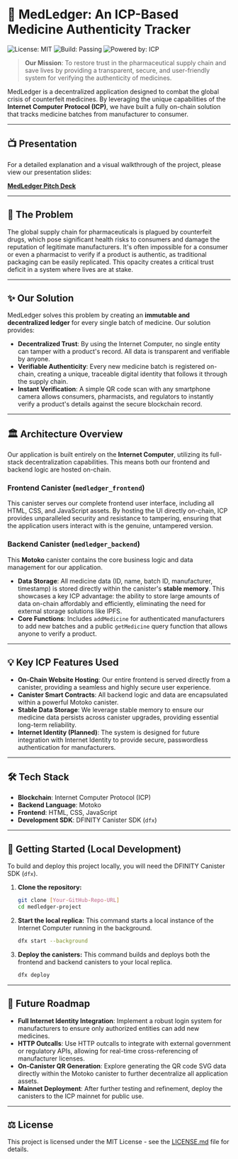 # 💊 MedLedger: An ICP-Based Medicine Authenticity Tracker

![License: MIT](https://img.shields.io/badge/License-MIT-blue.svg)
![Build: Passing](https://img.shields.io/badge/Build-Passing-brightgreen.svg)
![Powered by: ICP](https://img.shields.io/badge/Powered%20by-Internet%20Computer-blueviolet.svg)

> **Our Mission**: To restore trust in the pharmaceutical supply chain and save lives by providing a transparent, secure, and user-friendly system for verifying the authenticity of medicines.

MedLedger is a decentralized application designed to combat the global crisis of counterfeit medicines. By leveraging the unique capabilities of the **Internet Computer Protocol (ICP)**, we have built a fully on-chain solution that tracks medicine batches from manufacturer to consumer.

---

## 📺 Presentation

For a detailed explanation and a visual walkthrough of the project, please view our presentation slides:

[**MedLedger Pitch Deck**](https://docs.google.com/presentation/d/1X9amyUc08xmExICqfaDQ7CMYm-_P0ap6/edit?usp=sharing&ouid=100103825555716073583&rtpof=true&sd=true)

---

## 🚀 The Problem

The global supply chain for pharmaceuticals is plagued by counterfeit drugs, which pose significant health risks to consumers and damage the reputation of legitimate manufacturers. It's often impossible for a consumer or even a pharmacist to verify if a product is authentic, as traditional packaging can be easily replicated. This opacity creates a critical trust deficit in a system where lives are at stake.

---

## ✨ Our Solution

MedLedger solves this problem by creating an **immutable and decentralized ledger** for every single batch of medicine. Our solution provides:

* **Decentralized Trust**: By using the Internet Computer, no single entity can tamper with a product's record. All data is transparent and verifiable by anyone.
* **Verifiable Authenticity**: Every new medicine batch is registered on-chain, creating a unique, traceable digital identity that follows it through the supply chain.
* **Instant Verification**: A simple QR code scan with any smartphone camera allows consumers, pharmacists, and regulators to instantly verify a product's details against the secure blockchain record.

---

## 🏛️ Architecture Overview

Our application is built entirely on the **Internet Computer**, utilizing its full-stack decentralization capabilities. This means both our frontend and backend logic are hosted on-chain.

### Frontend Canister (`medledger_frontend`)
This canister serves our complete frontend user interface, including all HTML, CSS, and JavaScript assets. By hosting the UI directly on-chain, ICP provides unparalleled security and resistance to tampering, ensuring that the application users interact with is the genuine, untampered version.

### Backend Canister (`medledger_backend`)
This **Motoko** canister contains the core business logic and data management for our application.
* **Data Storage**: All medicine data (ID, name, batch ID, manufacturer, timestamp) is stored directly within the canister's **stable memory**. This showcases a key ICP advantage: the ability to store large amounts of data on-chain affordably and efficiently, eliminating the need for external storage solutions like IPFS.
* **Core Functions**: Includes `addMedicine` for authenticated manufacturers to add new batches and a public `getMedicine` query function that allows anyone to verify a product.

---

## 💡 Key ICP Features Used

* **On-Chain Website Hosting**: Our entire frontend is served directly from a canister, providing a seamless and highly secure user experience.
* **Canister Smart Contracts**: All backend logic and data are encapsulated within a powerful Motoko canister.
* **Stable Data Storage**: We leverage stable memory to ensure our medicine data persists across canister upgrades, providing essential long-term reliability.
* **Internet Identity (Planned)**: The system is designed for future integration with Internet Identity to provide secure, passwordless authentication for manufacturers.

---

## 🛠️ Tech Stack

* **Blockchain**: Internet Computer Protocol (ICP)
* **Backend Language**: Motoko
* **Frontend**: HTML, CSS, JavaScript
* **Development SDK**: DFINITY Canister SDK (`dfx`)

---

## 🚀 Getting Started (Local Development)

To build and deploy this project locally, you will need the DFINITY Canister SDK (`dfx`).

1.  **Clone the repository:**
    ```bash
    git clone [Your-GitHub-Repo-URL]
    cd medledger-project
    ```

2.  **Start the local replica:**
    This command starts a local instance of the Internet Computer running in the background.
    ```bash
    dfx start --background
    ```

3.  **Deploy the canisters:**
    This command builds and deploys both the frontend and backend canisters to your local replica.
    ```bash
    dfx deploy
    ```

---

## 🌱 Future Roadmap

* **Full Internet Identity Integration**: Implement a robust login system for manufacturers to ensure only authorized entities can add new medicines.
* **HTTP Outcalls**: Use HTTP outcalls to integrate with external government or regulatory APIs, allowing for real-time cross-referencing of manufacturer licenses.
* **On-Canister QR Generation**: Explore generating the QR code SVG data directly within the Motoko canister to further decentralize all application assets.
* **Mainnet Deployment**: After further testing and refinement, deploy the canisters to the ICP mainnet for public use.

---

## ⚖️ License

This project is licensed under the MIT License - see the [LICENSE.md](LICENSE.md) file for details.
